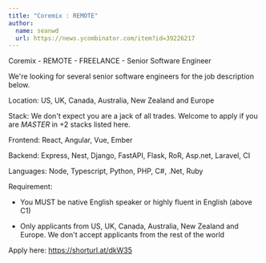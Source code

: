 ```yaml
---
title: "Coremix : REMOTE"
author:
  name: seanwd
  url: https://news.ycombinator.com/item?id=39226217
---
```

Coremix - REMOTE - FREELANCE - Senior Software Engineer

We&#x27;re looking for several senior software engineers for the job description below.

Location: US, UK, Canada, Australia, New Zealand and Europe

Stack: We don&#x27;t expect you are a jack of all trades. Welcome to apply if you are <i>MASTER</i> in +2 stacks listed here.

Frontend: React, Angular, Vue, Ember

Backend: Express, Nest, Django, FastAPI, Flask, RoR, 
Asp.net, Laravel, CI

Languages: Node, Typescript, Python, PHP, C#, .Net, Ruby

Requirement:

* You MUST be native English speaker or highly fluent in English (above C1)

* Only applicants from US, UK, Canada, Australia, New Zealand and Europe. We don&#x27;t accept applicants from the rest of the world

Apply here:
<a href="https:&#x2F;&#x2F;shorturl.at&#x2F;dkW35" rel="nofollow">https:&#x2F;&#x2F;shorturl.at&#x2F;dkW35</a>
